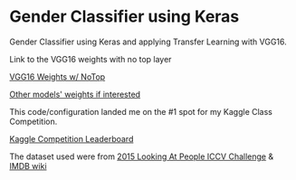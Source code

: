 # Gender Classifier using Keras

Gender Classifier using Keras and applying Transfer Learning with VGG16.

Link to the VGG16 weights with no top layer

[VGG16 Weights w/ NoTop](https://github.com/fchollet/deep-learning-models/releases/download/v0.1/vgg16_weights_th_dim_ordering_th_kernels_notop.h5)

[Other models' weights if interested](https://github.com/fchollet/deep-learning-models/releases)

This code/configuration landed me on the #1 spot for my Kaggle Class Competition.

[Kaggle Competition Leaderboard](https://www.kaggle.com/c/cs4990-assignment-2-option-2-gender-classifier/leaderboard)

The dataset used were from
[2015 Looking At People ICCV Challenge](http://chalearnlap.cvc.uab.es/challenge/12/description/)
&
[IMDB wiki](https://data.vision.ee.ethz.ch/cvl/rrothe/imdb-wiki/)
